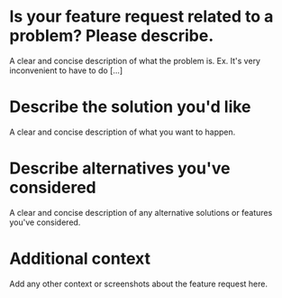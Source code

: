 # Is your feature request related to a problem? Please describe.
A clear and concise description of what the problem is. Ex. It's very inconvenient to have to do [...]

# Describe the solution you'd like
A clear and concise description of what you want to happen.

# Describe alternatives you've considered
A clear and concise description of any alternative solutions or features you've considered.

# Additional context
Add any other context or screenshots about the feature request here.
